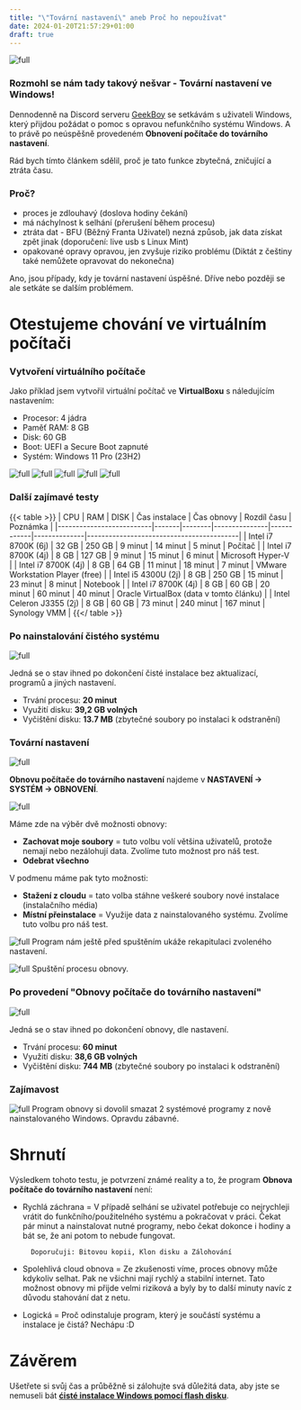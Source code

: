 ```yaml
---
title: "\"Tovární nastavení\" aneb Proč ho nepoužívat"
date: 2024-01-20T21:57:29+01:00
draft: true
---
```


![full](main.jpg)

### Rozmohl se nám tady takový nešvar - Tovární nastavení ve Windows!

Dennodenně na Discord serveru [GeekBoy](/zajimavosti/geekboy/) se setkávám s uživateli Windows, který přijdou požádat o pomoc s opravou nefunkčního systému Windows. A to právě po neúspěšně provedeném **Obnovení počítače do továrního nastavení**.

Rád bych tímto článkem sdělil, proč je tato funkce zbytečná, zničující a ztráta času.


### Proč?

- proces je zdlouhavý (doslova hodiny čekání)
- má náchylnost k selhání (přerušení během procesu)
- ztráta dat - BFU (Běžný Franta Uživatel) nezná způsob, jak data získat zpět jinak (doporučení: live usb s Linux Mint)
- opakované opravy opravou, jen zvyšuje riziko problému (Diktát z češtiny také nemůžete opravovat do nekonečna) 

Ano, jsou případy, kdy je tovární nastavení úspěšné. Dříve nebo později se ale setkáte se dalším problémem.


# Otestujeme chování ve virtuálním počítači

### Vytvoření virtuálního počítače

Jako příklad jsem vytvořil virtuální počítač ve **VirtualBoxu** s náledujícím nastavením:

- Procesor: 4 jádra
- Paměť RAM: 8 GB
- Disk: 60 GB
- Boot: UEFI a Secure Boot zapnuté
- Systém: Windows 11 Pro (23H2)

![full](3.jpg)
![full](4.jpg)
![full](5.jpg)
![full](6.jpg)
![full](7.jpg)


### Další zajímavé testy

{{< table >}}
| CPU                      | RAM   | DISK   | Čas instalace | Čas obnovy | Rozdíl času  | Poznámka                                 |
|--------------------------|-------|--------|---------------|------------|--------------|------------------------------------------|
| Intel i7 8700K (6j)      | 32 GB | 250 GB | 9 minut       |  14 minut  | 5 minut      | Počítač                                  |
| Intel i7 8700K (4j)      |  8 GB | 127 GB | 9 minut       |  15 minut  | 6 minut      | Microsoft Hyper-V                        |
| Intel i7 8700K (4j)      |  8 GB |  64 GB | 11 minut      |  18 minut  | 7 minut      | VMware Workstation Player (free)         |
| Intel i5 4300U (2j)      |  8 GB | 250 GB | 15 minut      |  23 minut  | 8 minut      | Notebook                                 |
| Intel i7 8700K (4j)      |  8 GB |  60 GB | 20 minut      |  60 minut  | 40 minut     | Oracle VirtualBox (data v tomto článku)  |
| Intel Celeron J3355 (2j) |  8 GB |  60 GB | 73 minut      | 240 minut  | 167 minut    | Synology VMM                             |
{{</ table >}}

### Po nainstalování čistého systému

![full](1.jpg)

Jedná se o stav ihned po dokončení čisté instalace bez aktualizací, programů a jiných nastavení.

- Trvání procesu: **20 minut**
- Využití disku: **39,2 GB volných**
- Vyčištění disku: **13.7 MB** (zbytečné soubory po instalaci k odstranění)


### Tovární nastavení

![full](8.jpg)

**Obnovu počítače do továrního nastavení** najdeme v **NASTAVENÍ -> SYSTÉM -> OBNOVENÍ**.

![full](9.jpg)

Máme zde na výběr dvě možnosti obnovy:
- **Zachovat moje soubory** = tuto volbu volí většina uživatelů, protože nemají nebo nezálohují data. Zvolíme tuto možnost pro náš test. 
- **Odebrat všechno**

V podmenu máme pak tyto možnosti:
- **Stažení z cloudu** = tato volba stáhne veškeré soubory nové instalace (instalačního média)
- **Místní přeinstalace** = Využije data z nainstalovaného systému. Zvolíme tuto volbu pro náš test.

![full](10.jpg)
Program nám ještě před spuštěním ukáže rekapitulaci zvoleného nastavení.

![full](11.jpg)
Spuštění procesu obnovy.


### Po provedení "Obnovy počítače do továrního nastavení"

![full](2.jpg)

Jedná se o stav ihned po dokončení obnovy, dle nastavení.

- Trvání procesu: **60 minut**
- Využití disku: **38,6 GB volných**
- Vyčištění disku: **744 MB** (zbytečné soubory po instalaci k odstranění)


### Zajímavost

![full](0.jpg)
Program obnovy si dovolil smazat 2 systémové programy z nově nainstalovaného Windows. Opravdu zábavné.


# Shrnutí

Výsledkem tohoto testu, je potvrzení známé reality a to, že program **Obnova počítače do továrního nastavení** není:

- Rychlá záchrana = V případě selhání se uživatel potřebuje co nejrychleji vrátit do funkčního/použitelného systému a pokračovat v práci. Čekat pár minut a nainstalovat nutné programy, nebo čekat dokonce i hodiny a bát se, že ani potom to nebude fungovat. 
    
        Doporučuji: Bitovou kopii, Klon disku a Zálohování

- Spolehlivá cloud obnova = Ze zkušenosti víme, proces obnovy může kdykoliv selhat. Pak ne všichni mají rychlý a stabilní internet. Tato možnost obnovy mi přijde velmi riziková a byly by to další minuty navíc z důvodu stahování dat z netu.

- Logická = Proč odinstaluje program, který je součástí systému a instalace je čistá? Nechápu :D


# Závěrem

Ušetřete si svůj čas a průběžně si zálohujte svá důležitá data, aby jste se nemuseli bát [**ćisté instalace Windows pomocí flash disku**](/navody/instalace-windows-11/).
